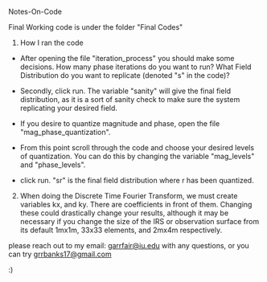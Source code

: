 Notes-On-Code

Final Working code is under the folder "Final Codes"

1. How I ran the code 
- After opening the file "iteration_process" you should make some decisions.  How many phase iterations do you want to 
run?  What Field Distribution do you want to replicate (denoted "s" in the code)?

- Secondly, click run.  The variable "sanity" will give the final field distribution, as it is a sort of
sanity check to make sure the system replicating your desired field.

- If you desire to quantize magnitude and phase, open the file "mag_phase_quantization". 

- From this point scroll through the code and choose your desired levels of quantization.  You can do this
by changing the variable "mag_levels" and "phase_levels".

- click run.  "sr" is the final field distribution where r has been quantized.



2. When doing the Discrete Time Fourier Transform, we must create variables kx, and ky.  There are 
coefficients in front of them.  Changing these could drastically change your results, although it may be 
necessary if you change the size of the IRS or observation surface from its default 1mx1m, 33x33 elements,
and 2mx4m respectively.

please reach out to my email: garrfair@iu.edu with any questions, or you can try grrbanks17@gmail.com

:)
